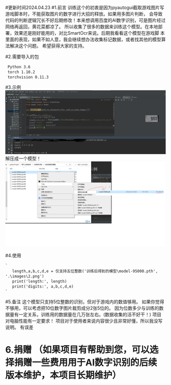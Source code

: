#更新时间2024.04.23
#1.前言
  训练这个的初衷是因为pyautogui截取游戏图片写游戏脚本时，不能获取图片的数字进行大招的释放。如果用多图片判断，
  会导致代码的判断逻辑冗长不好后期修改！本来想调用百度的AI数字识别，可是图片经过网络再返回，黄花菜都凉了。
  所以收集了很多的数据来训练这个模型。在本地部署，效果还是刚好能用的，对比SmartOcr来说。后期我看看这个模型在游戏脚
  本里面的表现，如果不如人意，我会继续想办法收集标记数据，或者找其他的模型算法解决这个问题。
  希望获得大家的支持。

#2.需要导入的包

     Python 3.6
     torch 1.10.2
     torchvision 0.11.3
#3.示例
![](images/示例1.png) 
解压成一个模型！
![](images/github不允许上传超过20M的文件，所以分成多份，正常解压就好.png) 


#4.使用

    `
       length,a,b,c,d,e = 仅支持五位整数('训练后得到的模型\model-95000.pth', '.\images\2.png')
       print('length:', length)
       print('digits:', a,b,c,d,e)
    `
#5.备注
    这个模型只支持5位整数的识别，但对于游戏内的数值够用。
    如果你觉得不够用，可以考虑把10位数字图片裁剪成分2张5位的。
    因为位数多少与训练的数据量有一定关系，训练用的数据量在几万张左右。(数据收集的活不好干！)
    项目对电脑性能有一定要求！
    项目对于使用者来说内容很少且非常好懂，所以我没写说明。
    有误差



# 6.捐赠 （如果项目有帮助到您，可以选择捐赠一些费用用于AI数字识别的后续版本维护，本项目长期维护）








